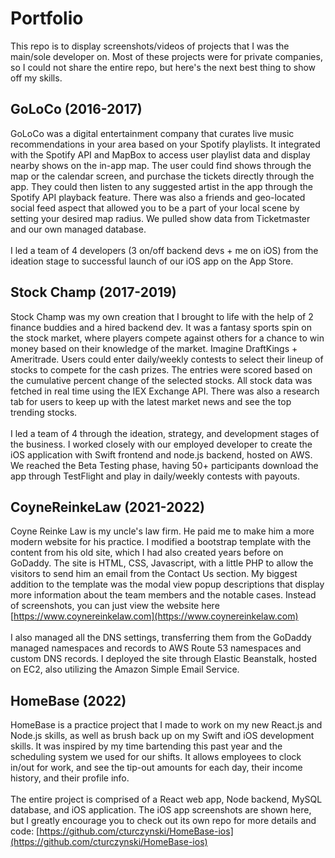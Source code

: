 # Portfolio

This repo is to display screenshots/videos of projects that I was the main/sole developer on. Most of these projects were for private companies, so I could not share the entire repo, but here's the next best thing to show off my skills.

## GoLoCo (2016-2017)
GoLoCo was a digital entertainment company that curates live music recommendations in your area based on your Spotify playlists. It integrated with the Spotify API and MapBox to access user playlist data and display nearby shows on the in-app map. The user could find shows through the map or the calendar screen, and purchase the tickets directly through the app. They could then listen to any suggested artist in the app through the Spotify API playback feature. There was also a friends and geo-located social feed aspect that allowed you to be a part of your local scene by setting your desired map radius. We pulled show data from Ticketmaster and our own managed database.
<br />
<br />
I led a team of 4 developers (3 on/off backend devs + me on iOS) from the ideation stage to successful launch of our iOS app on the App Store.

## Stock Champ (2017-2019)
Stock Champ was my own creation that I brought to life with the help of 2 finance buddies and a hired backend dev. It was a fantasy sports spin on the stock market, where players compete against others for a chance to win money based on their knowledge of the market. Imagine DraftKings + Ameritrade. Users could enter daily/weekly contests to select their lineup of stocks to compete for the cash prizes. The entries were scored based on the cumulative percent change of the selected stocks. All stock data was fetched in real time using the IEX Exchange API. There was also a research tab for users to keep up with the latest market news and see the top trending stocks. 
<br />
<br />
I led a team of 4 through the ideation, strategy, and development stages of the business. I worked closely with our employed developer to create the iOS application with Swift frontend and node.js backend, hosted on AWS. We reached the Beta Testing phase, having 50+ participants download the app through TestFlight and play in daily/weekly contests with payouts.

## CoyneReinkeLaw (2021-2022)
Coyne Reinke Law is my uncle's law firm. He paid me to make him a more modern website for his practice. I modified a bootstrap template with the content from his old site, which I had also created years before on GoDaddy. The site is HTML, CSS, Javascript, with a little PHP to allow the visitors to send him an email from the Contact Us section. My biggest addition to the template was the modal view popup descriptions that display more information about the team members and the notable cases. Instead of screenshots, you can just view the website here [https://www.coynereinkelaw.com](https://www.coynereinkelaw.com)
<br />
<br />
I also managed all the DNS settings, transferring them from the GoDaddy managed namespaces and records to AWS Route 53 namespaces and custom DNS records. I deployed the site through Elastic Beanstalk, hosted on EC2, also utilizing the Amazon Simple Email Service. 

## HomeBase (2022)
HomeBase is a practice project that I made to work on my new React.js and Node.js skills, as well as brush back up on my Swift and iOS development skills. It was inspired by my time bartending this past year and the scheduling system we used for our shifts. It allows employees to clock in/out for work, and see the tip-out amounts for each day, their income history, and their profile info.
<br />
<br />
The entire project is comprised of a React web app, Node backend, MySQL database, and iOS application. The iOS app screenshots are shown here, but I greatly encourage you to check out its own repo for more details and code: [https://github.com/cturczynski/HomeBase-ios](https://github.com/cturczynski/HomeBase-ios)
